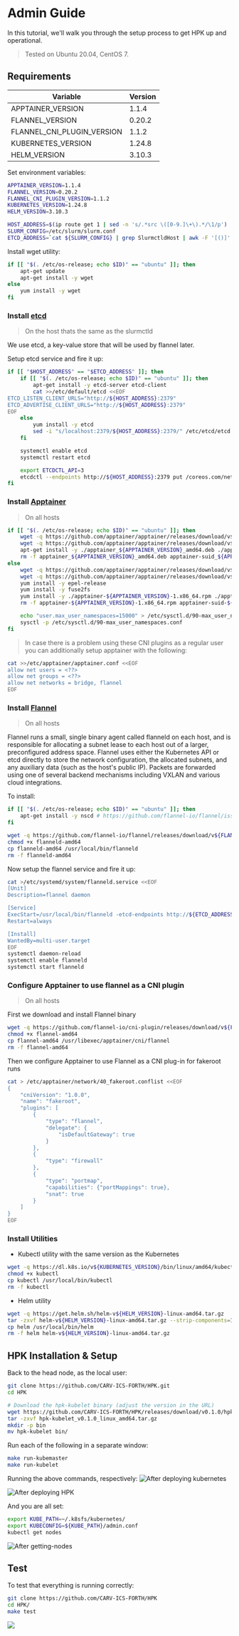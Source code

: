 # Admin Guide
In this tutorial, we'll walk you through the setup process to get HPK up and operational.
> Tested on Ubuntu 20.04, CentOS 7.
## Requirements

| Variable                     | Version      |
|------------------------------|--------------|
| APPTAINER_VERSION            | 1.1.4        |
| FLANNEL_VERSION              | 0.20.2       |
| FLANNEL_CNI_PLUGIN_VERSION   | 1.1.2        |
| KUBERNETES_VERSION           | 1.24.8       |
| HELM_VERSION                 | 3.10.3       |

Set environment variables:
```bash
APPTAINER_VERSION=1.1.4
FLANNEL_VERSION=0.20.2
FLANNEL_CNI_PLUGIN_VERSION=1.1.2
KUBERNETES_VERSION=1.24.8
HELM_VERSION=3.10.3

HOST_ADDRESS=$(ip route get 1 | sed -n 's/.*src \([0-9.]\+\).*/\1/p')
SLURM_CONFIG=/etc/slurm/slurm.conf
ETCD_ADDRESS=`cat ${SLURM_CONFIG} | grep SlurmctldHost | awk -F '[()]' '{print $2}'`
```

Install wget utility:
```bash
if [[ "$(. /etc/os-release; echo $ID)" == "ubuntu" ]]; then
    apt-get update
    apt-get install -y wget
else
    yum install -y wget
fi
```
### Install [etcd](https://etcd.io/) 
> On the host thats the same as the slurmctld

We use etcd, a key-value store that will be used by flannel later.

Setup etcd service and fire it up:
```bash
if [[ "$HOST_ADDRESS" == "$ETCD_ADDRESS" ]]; then
    if [[ "$(. /etc/os-release; echo $ID)" == "ubuntu" ]]; then
        apt-get install -y etcd-server etcd-client
        cat >>/etc/default/etcd <<EOF
ETCD_LISTEN_CLIENT_URLS="http://${HOST_ADDRESS}:2379"
ETCD_ADVERTISE_CLIENT_URLS="http://${HOST_ADDRESS}:2379"
EOF
    else
        yum install -y etcd
        sed -i "s/localhost:2379/${HOST_ADDRESS}:2379/" /etc/etcd/etcd.conf
    fi

    systemctl enable etcd
    systemctl restart etcd

    export ETCDCTL_API=3
    etcdctl --endpoints http://${HOST_ADDRESS}:2379 put /coreos.com/network/config '{"Network": "10.244.0.0/16", "Backend": {"Type": "vxlan"}}'
fi
```

### Install [Apptainer](https://apptainer.org/)
> On all hosts
```bash
if [[ "$(. /etc/os-release; echo $ID)" == "ubuntu" ]]; then
    wget -q https://github.com/apptainer/apptainer/releases/download/v${APPTAINER_VERSION}/apptainer_${APPTAINER_VERSION}_amd64.deb
    wget -q https://github.com/apptainer/apptainer/releases/download/v${APPTAINER_VERSION}/apptainer-suid_${APPTAINER_VERSION}_amd64.deb
    apt-get install -y ./apptainer_${APPTAINER_VERSION}_amd64.deb ./apptainer-suid_${APPTAINER_VERSION}_amd64.deb
    rm -f apptainer_${APPTAINER_VERSION}_amd64.deb apptainer-suid_${APPTAINER_VERSION}_amd64.deb
else
    wget -q https://github.com/apptainer/apptainer/releases/download/v${APPTAINER_VERSION}/apptainer-${APPTAINER_VERSION}-1.x86_64.rpm
    wget -q https://github.com/apptainer/apptainer/releases/download/v${APPTAINER_VERSION}/apptainer-suid-${APPTAINER_VERSION}-1.x86_64.rpm
    yum install -y epel-release
    yum install -y fuse2fs
    yum install -y ./apptainer-${APPTAINER_VERSION}-1.x86_64.rpm ./apptainer-suid-${APPTAINER_VERSION}-1.x86_64.rpm
    rm -f apptainer-${APPTAINER_VERSION}-1.x86_64.rpm apptainer-suid-${APPTAINER_VERSION}-1.x86_64.rpm

    echo "user.max_user_namespaces=15000" > /etc/sysctl.d/90-max_user_namespaces.conf
    sysctl -p /etc/sysctl.d/90-max_user_namespaces.conf
fi
```

> In case there is a problem using these CNI plugins as a regular user you can additionally setup apptainer with the following:
```bash
cat >>/etc/apptainer/apptainer.conf <<EOF
allow net users = <??>
allow net groups = <??>
allow net networks = bridge, flannel
EOF
```

### Install [Flannel](https://github.com/flannel-io/flannel) 
> On all hosts

Flannel runs a small, single binary agent called flanneld on each host, and is responsible for allocating a subnet lease to each host out of a larger, preconfigured address space. Flannel uses either the Kubernetes API or etcd directly to store the network configuration, the allocated subnets, and any auxiliary data (such as the host's public IP). Packets are forwarded using one of several backend mechanisms including VXLAN and various cloud integrations.

To install:
```bash
if [[ "$(. /etc/os-release; echo $ID)" == "ubuntu" ]]; then
    apt-get install -y nscd # https://github.com/flannel-io/flannel/issues/1512
fi

wget -q https://github.com/flannel-io/flannel/releases/download/v${FLANNEL_VERSION}/flanneld-amd64
chmod +x flanneld-amd64
cp flanneld-amd64 /usr/local/bin/flanneld
rm -f flanneld-amd64
```

Now setup the flannel service and fire it up:
```bash
cat >/etc/systemd/system/flanneld.service <<EOF
[Unit]
Description=flannel daemon

[Service]
ExecStart=/usr/local/bin/flanneld -etcd-endpoints http://${ETCD_ADDRESS}:2379 -ip-masq
Restart=always

[Install]
WantedBy=multi-user.target
EOF
systemctl daemon-reload
systemctl enable flanneld
systemctl start flanneld
```

### Configure Apptainer to use flannel as a CNI plugin
> On all hosts

First we download and install Flannel binary
```bash
wget -q https://github.com/flannel-io/cni-plugin/releases/download/v${FLANNEL_CNI_PLUGIN_VERSION}/flannel-amd64
chmod +x flannel-amd64
cp flannel-amd64 /usr/libexec/apptainer/cni/flannel
rm -f flannel-amd64
```
Then we configure Apptainer to use Flannel as a CNI plug-in for fakeroot runs
```bash
cat > /etc/apptainer/network/40_fakeroot.conflist <<EOF
{
    "cniVersion": "1.0.0",
    "name": "fakeroot",
    "plugins": [
        {
            "type": "flannel",
            "delegate": {
                "isDefaultGateway": true
            }
        },
        {
            "type": "firewall"
        },
        {
            "type": "portmap",
            "capabilities": {"portMappings": true},
            "snat": true
        }
    ]
}
EOF
```

### Install Utilities
- Kubectl utility with the same version as the Kubernetes
```bash
wget -q https://dl.k8s.io/v${KUBERNETES_VERSION}/bin/linux/amd64/kubectl
chmod +x kubectl
cp kubectl /usr/local/bin/kubectl
rm -f kubectl
```
- Helm utility
```bash
wget -q https://get.helm.sh/helm-v${HELM_VERSION}-linux-amd64.tar.gz
tar -zxvf helm-v${HELM_VERSION}-linux-amd64.tar.gz --strip-components=1 linux-amd64/helm
cp helm /usr/local/bin/helm
rm -f helm helm-v${HELM_VERSION}-linux-amd64.tar.gz
```

## HPK Installation & Setup

Back to the head node, as the local user:
```sh
git clone https://github.com/CARV-ICS-FORTH/HPK.git
cd HPK

# Download the hpk-kubelet binary (adjust the version in the URL)
wget https://github.com/CARV-ICS-FORTH/HPK/releases/download/v0.1.0/hpk-kubelet_v0.1.0_linux_amd64.tar.gz
tar -zxvf hpk-kubelet_v0.1.0_linux_amd64.tar.gz
mkdir -p bin
mv hpk-kubelet bin/
```

Run each of the following in a separate window:
```sh
make run-kubemaster
make run-kubelet
```

Running the above commands, respectively:
![After deploying kubernetes](images/run-kubemaster.png)

![After deploying HPK](images/run-kubelet.png)


And you are all set:
```sh
export KUBE_PATH=~/.k8sfs/kubernetes/
export KUBECONFIG=${KUBE_PATH}/admin.conf
kubectl get nodes
```
![After getting-nodes](images/get-nodes.png)


## Test
To test that everything is running correctly:
```bash
git clone https://github.com/CARV-ICS-FORTH/HPK
cd HPK/
make test
```
![](images/make-test.png)